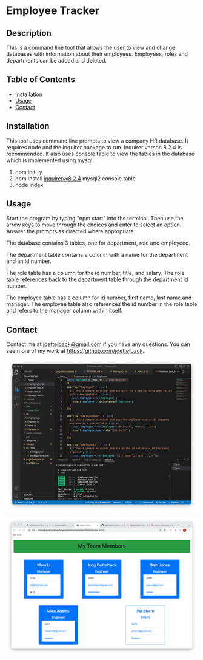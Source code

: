 # Employee Tracker

## Description
This is a command line tool that allows the user to view and change databases with information about their employees. Employees, roles and departments can be added and deleted.

## Table of Contents
* [Installation](#installation)
* [Usage](#usage)
* [Contact](#contact)

## Installation
This tool uses command line prompts to view a company HR database.  It requires node and the inquirer package to run. Inquirer verson 8.2.4 is recommended.  It also uses console.table to view the tables in the database which is implemented using mysql.

1. npm init -y
2. npm install inquirer@8.2.4 mysql2 console.table
3. node index

## Usage
Start the program by typing "npm start" into the terminal.  Then use the arrow keys to move through the choices and enter to select an option.  Answer the prompts as directed where appropriate.  

The database contains 3 tables, one for department, role and employeee.  

The department table contains a column with a name for the department and an id number.  

The role table has a column for the id number, title, and salary.  The role table references back to the department table through the department id number.

The employee table has a column for id number, first name, last name and manager. The employee table also references the id number in the role table and refers to the manager column within itself.

## Contact
Contact me at [jdettelback@gmail.com](mailto:jdettelback@gmail.com) if you have any questions.  You can see more of my work at <https://github.com/jdettelback>.


  ![screenshot](https://raw.githubusercontent.com/jdettelback/teamprofile/main/images/teamprofilescreenshot.png)
  
  ![screenshot](https://raw.githubusercontent.com/jdettelback/teamprofile/main/images/teamprofilescreenshot2.png)

